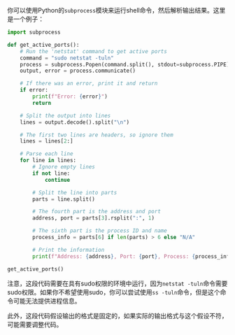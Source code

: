 你可以使用Python的`subprocess`模块来运行shell命令，然后解析输出结果。这里是一个例子：

```python
import subprocess

def get_active_ports():
    # Run the 'netstat' command to get active ports
    command = "sudo netstat -tuln"
    process = subprocess.Popen(command.split(), stdout=subprocess.PIPE)
    output, error = process.communicate()

    # If there was an error, print it and return
    if error:
        print(f"Error: {error}")
        return

    # Split the output into lines
    lines = output.decode().split("\n")

    # The first two lines are headers, so ignore them
    lines = lines[2:]

    # Parse each line
    for line in lines:
        # Ignore empty lines
        if not line:
            continue

        # Split the line into parts
        parts = line.split()

        # The fourth part is the address and port
        address, port = parts[3].rsplit(":", 1)

        # The sixth part is the process ID and name
        process_info = parts[6] if len(parts) > 6 else "N/A"

        # Print the information
        print(f"Address: {address}, Port: {port}, Process: {process_info}")

get_active_ports()
```

注意，这段代码需要在具有sudo权限的环境中运行，因为`netstat -tuln`命令需要sudo权限。如果你不希望使用sudo，你可以尝试使用`ss -tuln`命令，但是这个命令可能无法提供进程信息。

此外，这段代码假设输出的格式是固定的，如果实际的输出格式与这个假设不符，可能需要调整代码。
